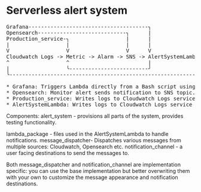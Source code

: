 # Serverless alert system

<pre>
Grafana--------------------------------------╮
Opensearch----------------------------╮      |
Production_service-╮                  |      |
|                  |                  |      |
V                  V                  V      V
Cloudwatch Logs -> Metric -> Alarm -> SNS -> AlertSystemLambda╮
^                  ^                         |                |
|                  ╰-------------------------╯                |
╰-------------------------------------------------------------╯

* Grafana: Triggers Lambda directly from a Bash script using AWS CLI.
* Opensearch: Monitor alert sends notification to SNS topic.
* Production_service: Writes logs to Cloudwatch Logs service and sends metrics to the Cloudwatch service.
* AlertSystemLambda: Writes logs to Cloudwatch Logs service and sends metrics to the Cloudwatch service.
</pre>

Components:
alert_system - provisions all parts of the system, provides testing functionality.

lambda_package - files used in the AlertSystemLambda to handle notifications.
message_dispatcher- Dispatches various messages from multiple sources: Cloudwatch, Opensearch etc.
notification_channel - a user facing destinations to send the messages to.

Both message_dispatcher and notification_channel are implementation specific: you can use the base implementation
but better overwriting them with your own to customize the message appearance and notification destinations.
